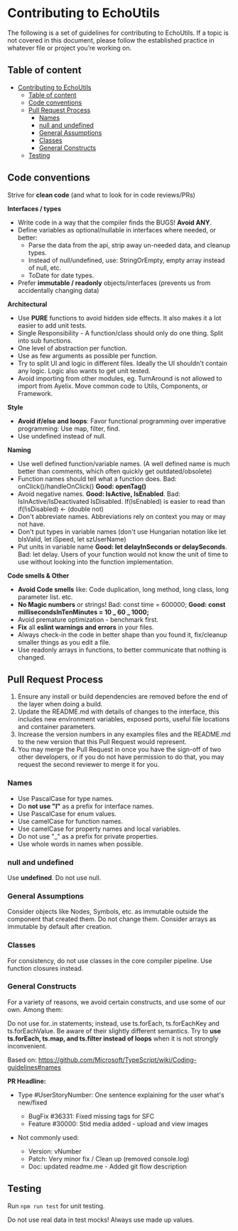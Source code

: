 # Contributing to EchoUtils

The following is a set of guidelines for contributing to EchoUtils.
If a topic is not covered in this document, please follow the established practice in whatever file or project you’re working on.

## Table of content

- [Contributing to EchoUtils](#contributing-to-echoutils)
  - [Table of content](#table-of-content)
  - [Code conventions](#code-conventions)
  - [Pull Request Process](#pull-request-process)
    - [Names](#names)
    - [null and undefined](#null-and-undefined)
    - [General Assumptions](#general-assumptions)
    - [Classes](#classes)
    - [General Constructs](#general-constructs)
  - [Testing](#testing)

## Code conventions

Strive for **clean code** (and what to look for in code reviews/PRs)

**Interfaces / types**

-   Write code in a way that the compiler finds the BUGS! **Avoid ANY**.
-   Define variables as optional/nullable in interfaces where needed, or better:
    -   Parse the data from the api, strip away un-needed data, and cleanup types.
    -   Instead of null/undefined, use: StringOrEmpty, empty array instead of null, etc.
    -   ToDate for date types.
-   Prefer **immutable / readonly** objects/interfaces (prevents us from accidentally changing data)

**Architectural**

-   Use **PURE** functions to avoid hidden side effects. It also makes it a lot easier to add unit tests.
-   Single Responsibility - A function/class should only do one thing. Split into sub functions.
-   One level of abstraction per function.
-   Use as few arguments as possible per function.
-   Try to split UI and logic in different files. Ideally the UI shouldn't contain any logic. Logic also wants to get unit tested.
-   Avoid importing from other modules, eg. TurnAround is not allowed to import from Ayelix. Move common code to Utils, Components, or Framework.

**Style**

-   **Avoid if/else and loops**: Favor functional programming over imperative programming: Use map, filter, find.
-   Use undefined instead of null.

**Naming**

-   Use well defined function/variable names. (A well defined name is much better than comments, which often quickly get outdated/obsolete)
-   Function names should tell what a function does. Bad: onClick()/handleOnClick() **Good: openTag()**
-   Avoid negative names. **Good: IsActive, IsEnabled**. Bad: IsInActive/IsDeactivated IsDisabled. If(IsEnabled) is easier to read than if(!isDisabled) <- (double not)
-   Don't abbreviate names. Abbreviations rely on context you may or may not have.
-   Don't put types in variable names (don't use Hungarian notation like let bIsValid, let iSpeed, let szUserName)
-   Put units in variable name **Good: let delayInSeconds or delaySeconds**. Bad: let delay. Users of your function would not know the unit of time to use without looking into the function implementation.

**Code smells & Other**

-   **Avoid Code smells** like: Code duplication, long method, long class, long parameter list. etc.
-   **No Magic numbers** or strings! Bad: const time = 600000; **Good: const millisecondsInTenMinutes = 10 _ 60 _ 1000;**
-   Avoid premature optimization - benchmark first.
-   **Fix** all **eslint warnings and errors** in your files.
-   Always check-in the code in better shape than you found it, fix/cleanup smaller things as you edit a file.
-   Use readonly arrays in functions, to better communicate that nothing is changed.

## Pull Request Process

1. Ensure any install or build dependencies are removed before the end of the layer when doing a
   build.
2. Update the README.md with details of changes to the interface, this includes new environment
   variables, exposed ports, useful file locations and container parameters.
3. Increase the version numbers in any examples files and the README.md to the new version that this
   Pull Request would represent.
4. You may merge the Pull Request in once you have the sign-off of two other developers, or if you
   do not have permission to do that, you may request the second reviewer to merge it for you.

### Names

-   Use PascalCase for type names.
-   Do **not use "I"** as a prefix for interface names.
-   Use PascalCase for enum values.
-   Use camelCase for function names.
-   Use camelCase for property names and local variables.
-   Do not use "\_" as a prefix for private properties.
-   Use whole words in names when possible.

### null and undefined

Use **undefined**. Do not use null.

### General Assumptions

Consider objects like Nodes, Symbols, etc. as immutable outside the component that created them. Do not change them.
Consider arrays as immutable by default after creation.

### Classes

For consistency, do not use classes in the core compiler pipeline. Use function closures instead.

### General Constructs

For a variety of reasons, we avoid certain constructs, and use some of our own. Among them:

Do not use for..in statements; instead, use ts.forEach, ts.forEachKey and ts.forEachValue. Be aware of their slightly different semantics.
Try to **use ts.forEach, ts.map, and ts.filter instead of loops** when it is not strongly inconvenient.

Based on:
https://github.com/Microsoft/TypeScript/wiki/Coding-guidelines#names

**PR Headline:**

-   Type #UserStoryNumber: One sentence explaining for the user what's new/fixed

    -   BugFix #36331: Fixed missing tags for SFC
    -   Feature #30000: Stid media added - upload and view images

-   Not commonly used:
    -   Version: vNumber
    -   Patch: Very minor fix / Clean up (removed console.log)
    -   Doc: updated readme.me - Added git flow description

## Testing

Run `npm run test` for unit testing.

Do not use real data in test mocks! Always use made up values.
